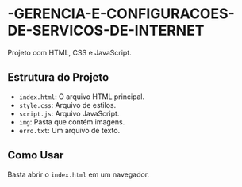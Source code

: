 # -GERENCIA-E-CONFIGURACOES-DE-SERVICOS-DE-INTERNET

Projeto com HTML, CSS e JavaScript.

## Estrutura do Projeto

- `index.html`: O arquivo HTML principal.
- `style.css`: Arquivo de estilos.
- `script.js`: Arquivo JavaScript.
- `img`: Pasta que contém imagens.
- `erro.txt`: Um arquivo de texto.

## Como Usar

Basta abrir o `index.html` em um navegador.
